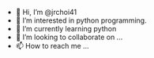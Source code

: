 - 👋 Hi, I’m @jrchoi41
- 👀 I’m interested in python programming.
- 🌱 I’m currently learning python
- 💞️ I’m looking to collaborate on ...
- 📫 How to reach me ...

<!---
jrchoi41/jrchoi41 is a ✨ special ✨ repository because its `README.md` (this file) appears on your GitHub profile.
You can click the Preview link to take a look at your changes.
--->
